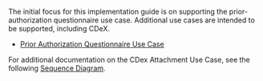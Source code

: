 The initial focus for this implementation guide is on supporting the prior-authorization questionnaire use case. Additional use cases are intended to be supported, including CDeX.

* [Prior Authorization Questionnaire Use Case](use-case-pa.html)

For additional documentation on the CDex Attachment Use Case, see the following <a href="https://confluence.hl7.org/pages/viewpage.action?pageId=161060105">Sequence Diagram</a>.

